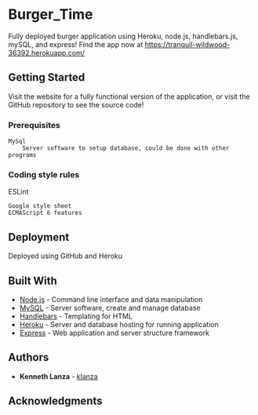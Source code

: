 # Burger_Time

Fully deployed burger application using Heroku, node.js, handlebars.js, mySQL, and express!  Find the app now at https://tranquil-wildwood-36392.herokuapp.com/

## Getting Started

Visit the website for a fully functional version of the application, or visit the GitHub repository to see the source code!

### Prerequisites

```
MySql
    Server software to setup database, could be done with other programs
```

### Coding style rules

ESLint
```
Google style sheet
ECMAScript 6 features
```

## Deployment

Deployed using GitHub and Heroku

## Built With

* [Node.js](https://nodejs.org/en/) - Command line interface and data manipulation
* [MySQL](https://www.mysql.com/) - Server software, create and manage database
* [Handlebars](https://handlebarsjs.com/) - Templating for HTML
* [Heroku](https://www.heroku.com/) - Server and database hosting for running application
* [Express](https://expressjs.com) - Web application and server structure framework

## Authors

* **Kenneth Lanza** - [klanza](https://github.com/klanza)

## Acknowledgments

